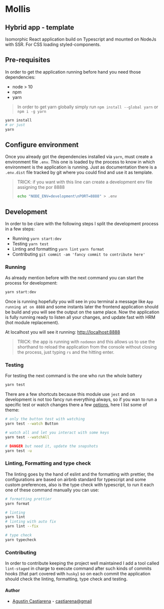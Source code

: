 # Mollis 

## Hybrid app - template

Isomorphic React application build on Typescript and mounted on NodeJs with
SSR. For CSS loading styled-components.

## Pre-requisites

In order to get the application running 
before hand you need those dependencies:

- node > 10
- npm 
- yarn

> In order to get yarn globally simply run `npm install --global yarn` or `npm i -g yarn`

```bash
yarn install
# or just 
yarn
```

## Configure environment

Once you already got the dependencies installed via `yarn`, must create a environment file
`.env`. This one is loaded by the process to know in which environment is the application is running.
Just as documentation there is a `.env.dist` file tracked by git where you could find and use it as template.

> TRICK: if you want with this line can create a development env file assigning the por 8888 
> ```bash
> echo "NODE_ENV=development\nPORT=8888" > .env
> ```

## Development

In order to be clare with the following steps I split the development process in a few steps:

- Running `yarn start:dev`
- Testing `yarn test`
- Linting and formatting `yarn lint` `yarn format` 
- Contributing `git commit -am 'fancy commit to contribute here'`

### Running

As already mention before with the next command you can start the process for development:
```bash
yarn start:dev
```

Once is running hopefully you will see in you terminal a message like `App running at on 8888` and 
some instants later the frontend application should be build and you will see the output 
on the same place. Now the application is fully running ready to listen all your changes, and
update fast with HRM (hot module replacement).

At localhost you will see it running: [http://localhost:8888](http://localhost:8888)

> TRICK: the app is running with `nodemon` and this allows us to use
> the shorthand to reload the application from the console without closing
> the process, just typing `rs` and the hitting enter.

### Testing

For testing the next command is the one who run the whole battery
```bash
yarn test
```

There are a few shortcuts because this module use `jest` and on development is not too fancy run
everything always, so if you wan to run a specific test or watch changes there a few [options](https://jestjs.io/docs/en/cli),
here I list some of theme:

```bash
# only the button test with watching
yarn test --watch Button 

# watch all and let you interact with some keys
yarn test --watchAll

# DANGER but need it, update the snapshots
yarn test -u
```

### Linting, Formatting and type check

The linting goes by the hand of eslint and the formatting with prettier, the configurations are
based on airbnb standard for typescript and some custom preferences, also is the type check with
typescript, to run it each one of these command manually you can use:

```bash
# formatting prettier
yarn format

# linting
yarn lint
# linting with auto fix
yarn lint --fix

# type check
yarn typecheck
```

### Contributing

In order to contribute keeping the project well maintained I add a tool called `lint-staged`
in charge to execute command after such kinds of commits hooks (that part covered with `husky`)
so on each commit the application should check the linting, formatting, type check and testing. 

#### Author

- [Agustin Castiarena](http://github.com/castiarena) - [castiarena@gmail](mailto:castiarena@gmail) 



